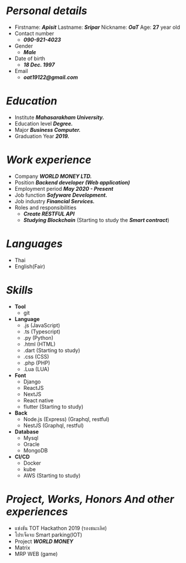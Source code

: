 # ***Personal details***
- Firstname:  ___Apisit___ Lastname: ___Sripar___ Nickname:  ___OaT___ Age: __27__ year old
- Contact number
    - ___090-921-4023___
- Gender
    - ___Male___
- Date of birth
    - ___18 Dec. 1997___
- Email 
    - ___oat19122@gmail.com___
        
# ***Education*** 
- Institute ___Mahasarakham University.___
- Education level ___Degree.___
- Major ___Business Computer.___
- Graduation Year ___2019.___

# ***Work experience***
- Company ___WORLD MONEY LTD.___
- Position ___Backend developer (Web application)___
- Employment period ___May 2020 - Present___
- Job function ___Sofyware Development.___
- Job industry ___Financial Services.___
- Roles and responsibilities
    - ***Create RESTFUL API***
    - ***Studying Blockchain*** (Starting to study the ***Smart contract***)
    
# ***Languages***
- Thai 
- English(Fair)

# ***Skills***
- **Tool**
    - git
- **Language**
    - .js (JavaScript)
    - .ts (Typescript)
    - .py (Python)
    - .html (HTML)
    - .dart  (Starting to study)
    - .css (CSS)
    - .php (PHP)
    - .Lua (LUA)
- **Font**
    - Django
    - ReactJS
    - NextJS
    - React native
    - flutter (Starting to study)
- **Back**
    - Node.js (Express) (Graphql, restful)
    - NestJS (Graphql, restful)
- **Database**
    - Mysql
    - Oracle
    - MongoDB
- **CI/CD**
    - Docker
    - kube
    - AWS (Starting to study)
    
# ***Project, Works, Honors And other experiences***
- แข่งขัน TOT Hackathon 2019 (รองชนะเลิศ)
- โปรเจ็คจบ Smart parking(IOT)
- Project ***WORLD MONEY***
- Matrix
- MRP WEB (game)




